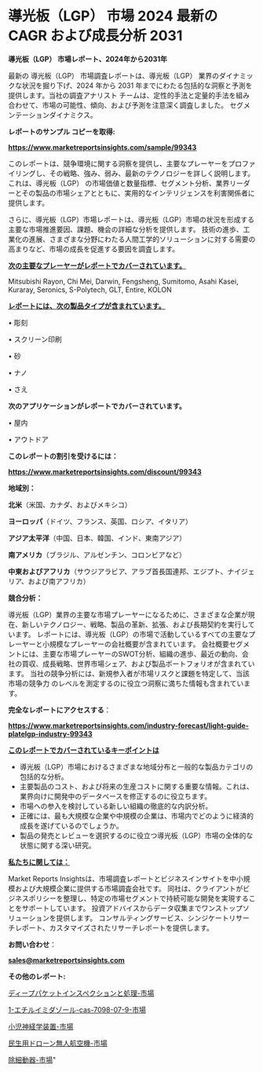 # 導光板（LGP） 市場 2024 最新の CAGR および成長分析 2031

<strong>導光板（LGP） 市場レポート、2024年から2031年</strong>

最新の 導光板（LGP） 市場調査レポートは、導光板（LGP） 業界のダイナミックな状況を掘り下げ、2024 年から 2031 年までにわたる包括的な洞察と予測を提供します。当社の調査アナリスト チームは、定性的手法と定量的手法を組み合わせて、市場の可能性、傾向、および予測を注意深く調査しました。 セグメンテーションダイナミクス。



<strong>レポートのサンプル コピーを取得:</strong> <a href=https://www.marketreportsinsights.com/sample/99343>

<strong><u>https://www.marketreportsinsights.com/sample/99343</u></strong></a>

このレポートは、競争環境に関する洞察を提供し、主要なプレーヤーをプロファイリングし、その戦略、強み、弱み、最新のテクノロジーを詳しく説明します。 これは、導光板（LGP） の市場価値と数量指標、セグメント分析、業界リーダーとその製品の市場シェアとともに、実用的なインテリジェンスを利害関係者に提供します。

さらに、導光板（LGP）市場レポートは、導光板（LGP）市場の状況を形成する主要な市場推進要因、課題、機会の詳細な分析を提供します。 技術の進歩、工業化の進展、さまざまな分野にわたる人間工学的ソリューションに対する需要の高まりなど、市場の成長を促進する要因を調査します。



<strong><u>次の主要なプレーヤーがレポートでカバーされています。</u></strong>

Mitsubishi Rayon, Chi Mei, Darwin, Fengsheng, Sumitomo, Asahi Kasei, Kuraray, Seronics, S-Polytech, GLT, Entire, KOLON



<strong><u><b>レポートには、次の製品タイプが含まれています。</b></u></strong>

• 彫刻

• スクリーン印刷

• 砂

• ナノ

• さえ



<strong><b>次のアプリケーションがレポートでカバーされています。</b></strong>

• 屋内

• アウトドア



<strong><b>このレポートの割引を受けるには：</b></strong><a href=https://www.marketreportsinsights.com/discount/99343>

<strong><u>https://www.marketreportsinsights.com/discount/99343</u></strong></a>



<strong>地域別：</strong>



<strong>北米</strong>（米国、カナダ、およびメキシコ）



<strong>ヨーロッパ</strong>（ドイツ、フランス、英国、ロシア、イタリア）



<strong>アジア太平洋</strong>（中国、日本、韓国、インド、東南アジア）



<strong>南アメリカ</strong>（ブラジル、アルゼンチン、コロンビアなど）



<strong>中東およびアフリカ</strong>（サウジアラビア、アラブ首長国連邦、エジプト、ナイジェリア、および南アフリカ）



<strong>競合分析：</strong>

導光板（LGP）業界の主要な市場プレーヤーになるために、さまざまな企業が現在、新しいテクノロジー、戦略、製品の革新、拡張、および長期契約を実行しています。 レポートには、導光板（LGP）の市場で活動しているすべての主要なプレーヤーと小規模なプレーヤーの会社概要が含まれています。 会社概要セグメントには、主要な市場プレーヤーのSWOT分析、組織の進歩、最近の動向、会社の買収、成長戦略、世界市場シェア、および製品ポートフォリオが含まれています。 当社の競争分析には、新規参入者が市場リスクと課題を特定して、当該市場の競争力 のレベルを測定するのに役立つ洞察に満ちた情報も含まれています。



<strong>完全なレポートにアクセスする</strong>：

<a href=https://www.marketreportsinsights.com/industry-forecast/light-guide-platelgp-industry-99343>

<strong><u>https://www.marketreportsinsights.com/industry-forecast/light-guide-platelgp-industry-99343</u></strong></a>



<strong><u><b>このレポートでカバーされているキーポイントは</b></u></strong>
<ul>
  <li>導光板（LGP）市場におけるさまざまな地域分布と一般的な製品カテゴリの包括的な分析。</li>
  <li>主要製品のコスト、および将来の生産コストに関する重要な情報。これは、業界向けに開発中のデータベースを修正するのに役立ちます。</li>
  <li>市場への参入を検討している新しい組織の徹底的な内訳分析。</li>
  <li>正確には、最も大規模な企業や中規模の企業は、市場内でどのように経済的成長を遂げているのでしょうか。</li>
  <li>製品の発売とレビューを選択するのに役立つ導光板（LGP）市場の全体的な状態に関する深い研究。</li>
</ul>


<strong><u><b>私たちに関しては：</b></u></strong>

Market Reports Insightsは、市場調査レポートとビジネスインサイトを中小規模および大規模企業に提供する市場調査会社です。 同社は、クライアントがビジネスポリシーを整理し、特定の市場セグメントで持続可能な開発を実現することをサポートしています。 投資アドバイスからデータ収集までワンストップソリューションを提供します。 コンサルティングサービス、シンジケートリサーチレポート、カスタマイズされたリサーチレポートを提供します。



<strong><b>お問い合わせ</b></strong>：

<a href=mailto:sales@marketreportsinsights.com>

<strong><u>sales@marketreportsinsights.com</u></strong></a>



<strong>その他のレポート:</strong>

<a href=https://www.linkedin.com/pulse/ディープパケットインスペクションと処理-市場-2023-総利益と主要ベンダー-flajf/>ディープパケットインスペクションと処理-市場</a>

<a href=https://www.linkedin.com/pulse/1-エチルイミダゾール-cas-7098-07-9-市場-2023-swot-bds6f/>1-エチルイミダゾール-cas-7098-07-9-市場</a>

<a href=https://www.linkedin.com/pulse/小児神経学装置-市場-2023-swot-分析と成長率-2030-pr-news-hub-dipbf/>小児神経学装置-市場</a>

<a href=https://www.linkedin.com/pulse/民生用ドローン無人航空機-市場-2023-年のダイナミクスとビジネストレンド-2030-pr-news-hub-lkiuf/>民生用ドローン無人航空機-市場</a>

<a href=https://www.linkedin.com/pulse/除細動器-市場-2023-総利益と主要ベンダー-2030-consumer-connection-collective-360-wg4zf/>除細動器-市場</a>"
